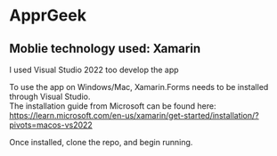 # ApprGeek

## Moblie technology used: Xamarin
I used Visual Studio 2022 too develop the app

To use the app on Windows/Mac, Xamarin.Forms needs to be installed through Visual Studio.  
The installation guide from Microsoft can be found here: https://learn.microsoft.com/en-us/xamarin/get-started/installation/?pivots=macos-vs2022

Once installed, clone the repo, and begin running.
